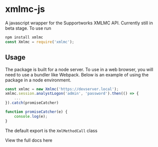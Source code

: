 # xmlmc-js

A javascript wrapper for the Supportworks XMLMC API. Currently still in beta stage.
To use run

```js
npm install xmlmc
const Xmlmc = require('xmlmc');
``` 



## Usage
The package is built for a node server. To use in a web browser, you will need to 
use a bundler like Webpack. Below is an example of using the package in a node environment.

```js
const xmlmc = new Xmlmc('https://devserver.local');
xmlmc.session.analystLogon('admin', 'password').then(() => {
    ...
}).catch(promiseCatcher)

function promiseCatcher(e) {
    console.log(e);
}
```

The default export is the `XmlMethodCall` class

View the full docs here 
